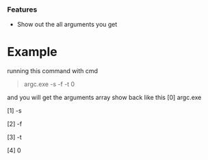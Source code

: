### Features
- Show out the all arguments you get

# Example
running this command with cmd
> argc.exe -s -f -t 0

and you will get the arguments array show back like this
[0] argc.exe

[1] -s

[2] -f

[3] -t

[4] 0
